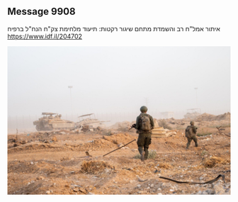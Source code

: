 ## Message 9908

איתור אמל"ח רב והשמדת מתחם שיגור רקטות:
תיעוד מלחימת צק"ח הנח"ל ברפיח
https://www.idf.il/204702

![Photo](9908/9908_photo.jpg)
